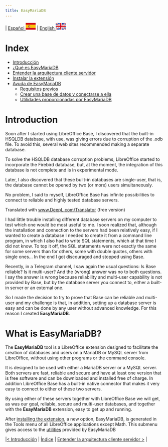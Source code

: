```yaml
---
title: EasyMariaDB
---
```


| [ Español ](index.md) ![Jekyll](/img/spain.png) | [ English ](EN_index.md) ![Jekyll](/img/england.png)

# Index
- [Introducción](https://#introducción)
- [¿Qué es EasyMariaDB](#qué-es-easymariadb)
- [Entender la arquitectura cliente servidor](clienteservidor.md)
- [Instalar la extensión](instalarextension.md)
- [Ayuda de EasyMariaDB](ayuda.md)
  - [Requisitos previos](requisitos.md)
  - [Crear una base de datos y conectarse a ella](crearbd.md)
  - [Utilidades proporcionadas por EasyMariaDB](utilidades.md)

# Introduction
Soon after I started using LibreOffice Base, I discovered that the built-in HSQLDB database, with use, was giving errors due to corruption of the .odb file. To avoid this, several web sites recommended making a separate database.

To solve the HSQLDB database corruption problems, LibreOffice started to incorporate the Firebird database, but, at the moment, the integration of this database is not complete and is in experimental mode.

Later, I also discovered that these built-in databases are single-user, that is, the database cannot be opened by two (or more) users simultaneously.

No problem, I said to myself, LibreOffice Base has infinite possibilities to connect to reliable and highly tested database servers. 

Translated with www.DeepL.com/Translator (free version)

I had little trouble installing different database servers on my computer to test which one would be most useful to me. I soon realized that, although the installation and connection to the servers had been relatively easy, if I wanted to create a database I needed to create it from a command line program, in which I also had to write SQL statements, which at that time I did not know. To top it off, the SQL statements were not exactly the same for some servers than for others, some with double quotes, others with single ones... In the end I got discouraged and stopped using Base.

Recently, in a Telegram channel, I saw again the usual questions: Is Base reliable? Is it multi-user? And the (wrong) answer was no to both questions. I say the answer is wrong because reliability and multi-user capability is not provided by Base, but by the database server you connect to, either a built-in server or an external one.

So I made the decision to try to prove that Base can be reliable and multi-user and my challenge is that, in addition, setting up a database server is easy and can be done by any user without advanced knowledge. For this reason I created **EasyMariaDB**.


# What is EasyMariaDB?

The **EasyMariaDB** tool is a LibreOffice extension designed to facilitate the creation of databases and users on a MariaDB or MySQL server from LibreOffice, without using other programs or the command console.

It is designed to be used with either a MariaDB server or a MySQL server. Both servers are fast, reliable and secure and have at least one version that is free software and can be downloaded and installed free of charge. In addition LibreOffice Base has a built-in native connector that makes it very easy to connect to either of these two servers.

By using either of these servers together with LibreOffice Base we will get, as was our goal, reliable, secure and multi-user databases, and together with the **EsayMariaDB** extension, easy to get up and running.

After [installing the extension](EN_instalarextension.md), a new option, EasyMariaDB, is generated in the Tools menu of all LibreOffice applications except Math. This submenu gives access to the [utilities](EN_utilidades.md) provided by EasyMariaDB

|[< Introducción](index.md#introduction) | [Índice](index.md#index) | [Entender la arquitectura cliente servidor >](EN_clienteservidor.md) |
